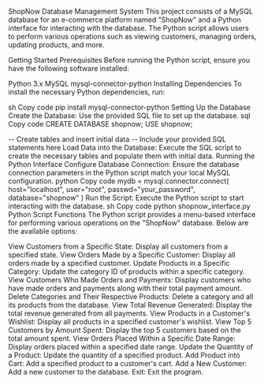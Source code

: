 ShopNow Database Management System
This project consists of a MySQL database for an e-commerce platform named "ShopNow" and a Python interface for interacting with the database. The Python script allows users to perform various operations such as viewing customers, managing orders, updating products, and more.

Getting Started
Prerequisites
Before running the Python script, ensure you have the following software installed:

Python 3.x
MySQL
mysql-connector-python
Installing Dependencies
To install the necessary Python dependencies, run:

sh
Copy code
pip install mysql-connector-python
Setting Up the Database
Create the Database: Use the provided SQL file to set up the database.
sql
Copy code
CREATE DATABASE shopnow;
USE shopnow;

-- Create tables and insert initial data
-- Include your provided SQL statements here
Load Data into the Database: Execute the SQL script to create the necessary tables and populate them with initial data.
Running the Python Interface
Configure Database Connection: Ensure the database connection parameters in the Python script match your local MySQL configuration.
python
Copy code
mydb = mysql.connector.connect(
    host="localhost",
    user="root",
    passwd="your_password",
    database="shopnow"
)
Run the Script: Execute the Python script to start interacting with the database.
sh
Copy code
python shopnow_interface.py
Python Script Functions
The Python script provides a menu-based interface for performing various operations on the "ShopNow" database. Below are the available options:

View Customers from a Specific State: Display all customers from a specified state.
View Orders Made by a Specific Customer: Display all orders made by a specified customer.
Update Products in a Specific Category: Update the category ID of products within a specific category.
View Customers Who Made Orders and Payments: Display customers who have made orders and payments along with their total payment amount.
Delete Categories and Their Respective Products: Delete a category and all its products from the database.
View Total Revenue Generated: Display the total revenue generated from all payments.
View Products in a Customer's Wishlist: Display all products in a specified customer's wishlist.
View Top 5 Customers by Amount Spent: Display the top 5 customers based on the total amount spent.
View Orders Placed Within a Specific Date Range: Display orders placed within a specified date range.
Update the Quantity of a Product: Update the quantity of a specified product.
Add Product into Cart: Add a specified product to a customer's cart.
Add a New Customer: Add a new customer to the database.
Exit: Exit the program.
